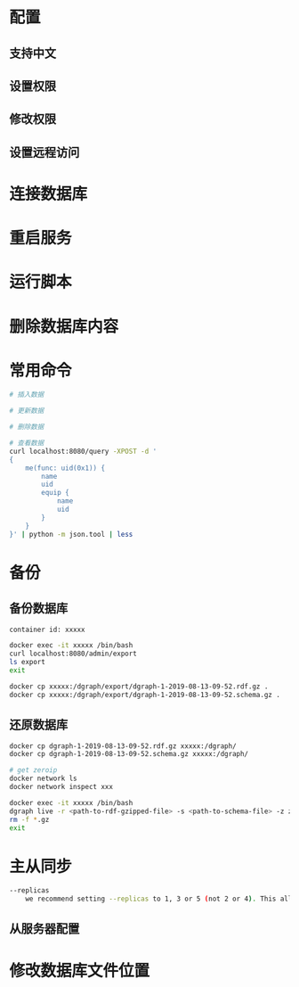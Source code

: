 # 配置

## 支持中文

## 设置权限

## 修改权限

## 设置远程访问

# 连接数据库

# 重启服务

# 运行脚本

# 删除数据库内容

# 常用命令

```bash
# 插入数据

# 更新数据

# 删除数据

# 查看数据
curl localhost:8080/query -XPOST -d '
{
    me(func: uid(0x1)) {
        name
        uid
        equip {
            name
            uid
        }
    }
}' | python -m json.tool | less
```

# 备份

## 备份数据库

```bash
container id: xxxxx

docker exec -it xxxxx /bin/bash
curl localhost:8080/admin/export
ls export
exit

docker cp xxxxx:/dgraph/export/dgraph-1-2019-08-13-09-52.rdf.gz .
docker cp xxxxx:/dgraph/export/dgraph-1-2019-08-13-09-52.schema.gz .
```

## 还原数据库

```bash
docker cp dgraph-1-2019-08-13-09-52.rdf.gz xxxxx:/dgraph/
docker cp dgraph-1-2019-08-13-09-52.schema.gz xxxxx:/dgraph/

# get zeroip
docker network ls
docker network inspect xxx

docker exec -it xxxxx /bin/bash
dgraph live -r <path-to-rdf-gzipped-file> -s <path-to-schema-file> -z zeroip:5080
rm -f *.gz
exit
```

# 主从同步

```bash
--replicas
    we recommend setting --replicas to 1, 3 or 5 (not 2 or 4). This allows 0, 1, or 2 nodes serving the same group to be down, respectively without affecting the overall health of that group.
```

## 从服务器配置

# 修改数据库文件位置
